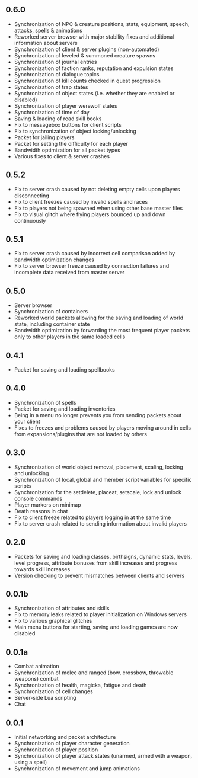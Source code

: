 0.6.0
-----

* Synchronization of NPC & creature positions, stats, equipment, speech, attacks, spells & animations
* Reworked server browser with major stability fixes and additional information about servers
* Synchronization of client & server plugins (non-automated)
* Synchronization of leveled & summoned creature spawns
* Synchronization of journal entries
* Synchronization of faction ranks, reputation and expulsion states
* Synchronization of dialogue topics
* Synchronization of kill counts checked in quest progression
* Synchronization of trap states
* Synchronization of object states (i.e. whether they are enabled or disabled)
* Synchronization of player werewolf states
* Synchronization of time of day
* Saving & loading of read skill books
* Fix to messagebox buttons for client scripts
* Fix to synchronization of object locking/unlocking
* Packet for jailing players
* Packet for setting the difficulty for each player
* Bandwidth optimization for all packet types
* Various fixes to client & server crashes

0.5.2
-----

* Fix to server crash caused by not deleting empty cells upon players disconnecting
* Fix to client freezes caused by invalid spells and races
* Fix to players not being spawned when using other base master files
* Fix to visual glitch where flying players bounced up and down continuously

0.5.1
-----

* Fix to server crash caused by incorrect cell comparison added by bandwidth optimization changes
* Fix to server browser freeze caused by connection failures and incomplete data received from master server

0.5.0
-----

* Server browser
* Synchronization of containers
* Reworked world packets allowing for the saving and loading of world state, including container state
* Bandwidth optimization by forwarding the most frequent player packets only to other players in the same loaded cells

0.4.1
-----

* Packet for saving and loading spellbooks

0.4.0
-----

* Synchronization of spells
* Packet for saving and loading inventories
* Being in a menu no longer prevents you from sending packets about your client
* Fixes to freezes and problems caused by players moving around in cells from expansions/plugins that are not loaded by others

0.3.0
-----

* Synchronization of world object removal, placement, scaling, locking and unlocking
* Synchronization of local, global and member script variables for specific scripts
* Synchronization for the setdelete, placeat, setscale, lock and unlock console commands
* Player markers on minimap
* Death reasons in chat
* Fix to client freeze related to players logging in at the same time
* Fix to server crash related to sending information about invalid players

0.2.0
-----

* Packets for saving and loading classes, birthsigns, dynamic stats, levels, level progress, attribute bonuses from skill increases and progress towards skill increases
* Version checking to prevent mismatches between clients and servers

0.0.1b
------

* Synchronization of attributes and skills
* Fix to memory leaks related to player initialization on Windows servers
* Fix to various graphical glitches
* Main menu buttons for starting, saving and loading games are now disabled

0.0.1a
------

* Combat animation
* Synchronization of melee and ranged (bow, crossbow, throwable weapons) combat
* Synchronization of health, magicka, fatigue and death
* Synchronization of cell changes
* Server-side Lua scripting
* Chat

0.0.1
-----

* Initial networking and packet architecture
* Synchronization of player character generation
* Synchronization of player position
* Synchronization of player attack states (unarmed, armed with a weapon, using a spell)
* Synchronization of movement and jump animations
